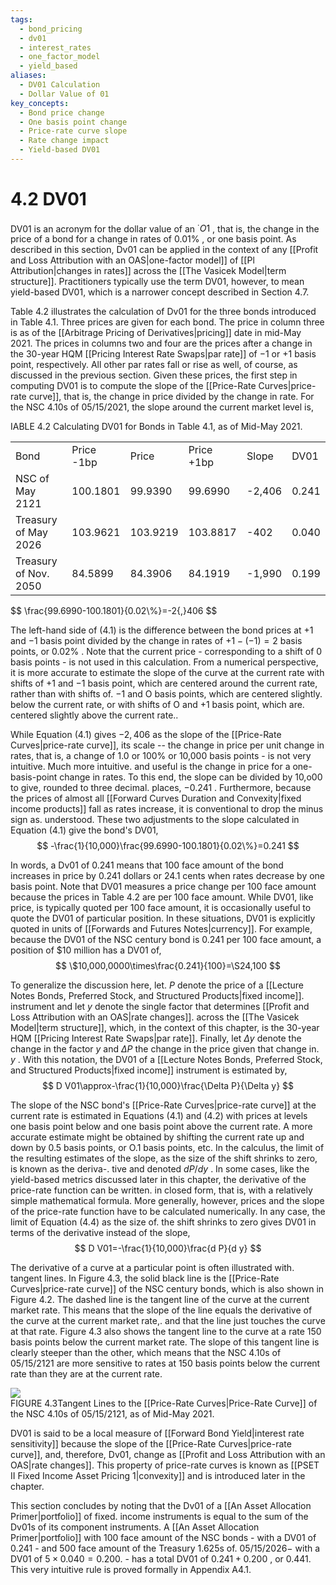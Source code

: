 ```yaml
---
tags:
  - bond_pricing
  - dv01
  - interest_rates
  - one_factor_model
  - yield_based
aliases:
  - DV01 Calculation
  - Dollar Value of 01
key_concepts:
  - Bond price change
  - One basis point change
  - Price-rate curve slope
  - Rate change impact
  - Yield-based DV01
---
```


# 4.2 DV01  

DV01 is an acronym for the dollar value of an $^{\cdot}O1$ , that is, the change in the price of a bond for a change in rates of $0.01\%$ , or one basis point. As described in this section, Dv01 can be applied in the context of any [[Profit and Loss Attribution with an OAS|one-factor model]] of [[Pl Attribution|changes in rates]] across the [[The Vasicek Model|term structure]]. Practitioners typically use the term DV01, however, to mean yield-based DV01, which is a narrower concept described in Section 4.7.  

Table 4.2 illustrates the calculation of Dv01 for the three bonds introduced in Table 4.1. Three prices are given for each bond. The price in column three is as of the [[Arbitrage Pricing of Derivatives|pricing]] date in mid-May 2021. The prices in columns two and four are the prices after a change in the 30-year HQM [[Pricing Interest Rate Swaps|par rate]] of $-1$ or $+1$ basis point, respectively. All other par rates fall or rise as well, of course, as discussed in the previous section. Given these prices, the first step in computing DV01 is to compute the slope of the [[Price-Rate Curves|price-rate curve]], that is, the change in price divided by the change in rate. For the NSC 4.10s of 05/15/2021, the slope around the current market level is,  

IABLE 4.2 Calculating DV01 for Bonds in Table 4.1, as of Mid-May 2021.   


<html><body><table><tr><td>Bond</td><td>Price -1bp</td><td>Price</td><td>Price +1bp</td><td>Slope</td><td>DV01</td></tr><tr><td>NSC of May 2121</td><td>100.1801</td><td>99.9390</td><td>99.6990</td><td>-2,406</td><td>0.241</td></tr><tr><td>Treasury of May 2026</td><td>103.9621</td><td>103.9219</td><td>103.8817</td><td>-402</td><td>0.040</td></tr><tr><td>Treasury of Nov. 2050</td><td>84.5899</td><td>84.3906</td><td>84.1919</td><td>-1,990</td><td>0.199</td></tr></table></body></html>  
$$
\frac{99.6990-100.1801}{0.02\%}=-2{,}406
$$  

The left-hand side of (4.1) is the difference between the bond prices at $+1$ and $-1$ basis point divided by the change in rates of $+1-(-1)=2$ basis points, or $0.02\%$ . Note that the current price - corresponding to a shift of 0 basis points - is not used in this calculation. From a numerical perspective, it is more accurate to estimate the slope of the curve at the current rate with shifts of $+1$ and $-1$ basis point, which are centered around the current rate, rather than with shifts of. $-1$ and O basis points, which are centered slightly. below the current rate, or with shifts of O and $+1$ basis point, which are. centered slightly above the current rate..  

While Equation (4.1) gives $-2{,}406$ as the slope of the [[Price-Rate Curves|price-rate curve]], its scale -- the change in price per unit change in rates, that is, a change of 1.0 or $100\%$ or 10,000 basis points - is not very intuitive. Much more intuitive. and useful is the change in price for a one-basis-point change in rates. To this end, the slope can be divided by 10,o00 to give, rounded to three decimal. places, $-0.241$ . Furthermore, because the prices of almost all [[Forward Curves Duration and Convexity|fixed income products]] fall as rates increase, it is conventional to drop the minus sign as. understood. These two adjustments to the slope calculated in Equation (4.1) give the bond's DV01,  
$$
-\frac{1}{10,000}\frac{99.6990-100.1801}{0.02\%}=0.241
$$  

In words, a Dv01 of 0.241 means that 100 face amount of the bond increases in price by 0.241 dollars or 24.1 cents when rates decrease by one basis point. Note that DV01 measures a price change per 100 face amount because the prices in Table 4.2 are per 100 face amount. While DV01, like price, is typically quoted per 100 face amount, it is occasionally useful to quote the DV01 of particular position. In these situations, DV01 is explicitly quoted in units of [[Forwards and Futures Notes|currency]]. For example, because the DV01 of the NSC century bond is 0.241 per 100 face amount, a position of $\$10$ million has a DV01 of,  
$$
\$10,000,0000\times\frac{0.241}{100}=\S24,100
$$  

To generalize the discussion here, let. $P$ denote the price of a [[Lecture Notes Bonds,  Preferred Stock,  and Structured Products|fixed income]]. instrument and let $y$ denote the single factor that determines [[Profit and Loss Attribution with an OAS|rate changes]]. across the [[The Vasicek Model|term structure]], which, in the context of this chapter, is the 30-year HQM [[Pricing Interest Rate Swaps|par rate]]. Finally, let $\Delta y$ denote the change in the factor $y$ and $\Delta P$ the change in the price given that change in. $y$ . With this notation, the DV01 of a [[Lecture Notes Bonds,  Preferred Stock,  and Structured Products|fixed income]] instrument is estimated by,  
$$
D V01\approx-\frac{1}{10,000}\frac{\Delta P}{\Delta y}
$$  

The slope of the NSC bond's [[Price-Rate Curves|price-rate curve]] at the current rate is estimated in Equations (4.1) and (4.2) with prices at levels one basis point below and one basis point above the current rate. A more accurate estimate might be obtained by shifting the current rate up and down by 0.5 basis points, or O.1 basis points, etc. In the calculus, the limit of the resulting estimates of the slope, as the size of the shift shrinks to zero, is known as the deriva-. tive and denoted $d P/d y$ . In some cases, like the yield-based metrics discussed later in this chapter, the derivative of the price-rate function can be written. in closed form, that is, with a relatively simple mathematical formula. More generally, however, prices and the slope of the price-rate function have to be calculated numerically. In any case, the limit of Equation (4.4) as the size of. the shift shrinks to zero gives DV01 in terms of the derivative instead of the slope,  
$$
D V01=-\frac{1}{10,000}\frac{d P}{d y}
$$  

The derivative of a curve at a particular point is often illustrated with. tangent lines. In Figure 4.3, the solid black line is the [[Price-Rate Curves|price-rate curve]] of the NSC century bonds, which is also shown in Figure 4.2. The dashed line is the tangent line of the curve at the current market rate. This means that the slope of the line equals the derivative of the curve at the current market rate,. and that the line just touches the curve at that rate. Figure 4.3 also shows the tangent line to the curve at a rate 150 basis points below the current market rate. The slope of this tangent line is clearly steeper than the other, which means that the NSC 4.10s of 05/15/2121 are more sensitive to rates at 150 basis points below the current rate than they are at the current rate.  

![](2995780d0232362ecd20510ec589c69080a8e897e170f0611944b2232cd2f3c4.jpg)  
FIGURE 4.3Tangent Lines to the [[Price-Rate Curves|Price-Rate Curve]] of the NSC 4.10s of 05/15/2121, as of Mid-May 2021.  

DV01 is said to be a local measure of [[Forward Bond Yield|interest rate sensitivity]] because the slope of the [[Price-Rate Curves|price-rate curve]], and, therefore, Dv01, change as [[Profit and Loss Attribution with an OAS|rate changes]]. This property of price-rate curves is known as [[PSET II Fixed Income Asset Pricing 1|convexity]] and is introduced later in the chapter.  

This section concludes by noting that the Dv01 of a [[An Asset Allocation Primer|portfolio]] of fixed. income instruments is equal to the sum of the Dv01s of its component instruments. A [[An Asset Allocation Primer|portfolio]] with 100 face amount of the NSC bonds - with a DV01 of 0.241 - and 500 face amount of the Treasury 1.625s of. $05/15/2026-$ with a DV01 of $5\times0.040=0.200.$ - has a total DV01 of $0.241+0.200$ , or 0.441. This very intuitive rule is proved formally in Appendix A4.1.  